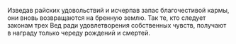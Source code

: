 Изведав райских удовольствий и исчерпав запас благочестивой кармы, они вновь возвращаются на бренную землю. Так те, кто следует законам трех Вед ради удовлетворения собственных чувств, получают в награду только череду рождений и смертей.